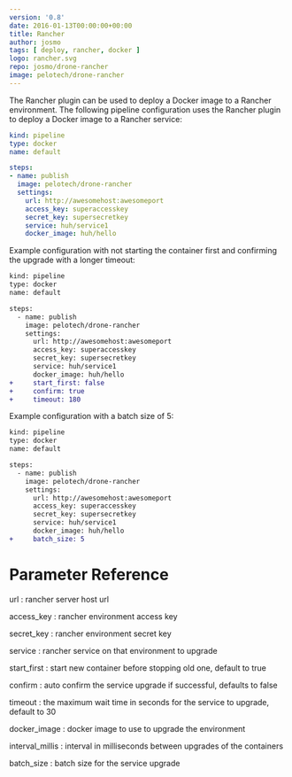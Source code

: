 ```yaml
---
version: '0.8'
date: 2016-01-13T00:00:00+00:00
title: Rancher
author: josmo
tags: [ deploy, rancher, docker ]
logo: rancher.svg
repo: josmo/drone-rancher
image: pelotech/drone-rancher
---
```


The Rancher plugin can be used to deploy a Docker image to a Rancher environment. The following pipeline configuration uses the Rancher plugin to deploy a Docker image to a Rancher service:

```yaml
kind: pipeline
type: docker
name: default

steps:
- name: publish
  image: pelotech/drone-rancher
  settings:
    url: http://awesomehost:awesomeport
    access_key: superaccesskey
    secret_key: supersecretkey
    service: huh/service1
    docker_image: huh/hello
```

Example configuration with not starting the container first and confirming the upgrade with a longer timeout:

```diff
kind: pipeline
type: docker
name: default

steps:
  - name: publish
    image: pelotech/drone-rancher
    settings:
      url: http://awesomehost:awesomeport
      access_key: superaccesskey
      secret_key: supersecretkey
      service: huh/service1
      docker_image: huh/hello
+     start_first: false
+     confirm: true
+     timeout: 180
```


Example configuration with a batch size of 5:

```diff
kind: pipeline
type: docker
name: default

steps:
  - name: publish
    image: pelotech/drone-rancher
    settings:
      url: http://awesomehost:awesomeport
      access_key: superaccesskey
      secret_key: supersecretkey
      service: huh/service1
      docker_image: huh/hello
+     batch_size: 5
```

# Parameter Reference

url
: rancher server host url

access_key
: rancher environment access key

secret_key
: rancher environment secret key

service
: rancher service on that environment to upgrade

start_first
: start new container before stopping old one, default to true

confirm
: auto confirm the service upgrade if successful, defaults to false

timeout
: the maximum wait time in seconds for the service to upgrade, default to 30

docker_image
: docker image to use to upgrade the environment

interval_millis
: interval in milliseconds between upgrades of the containers

batch_size
: batch size for the service upgrade
